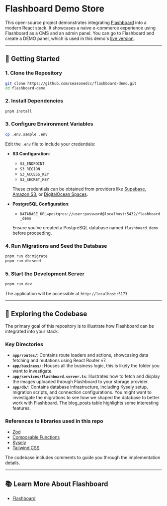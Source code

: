 # Flashboard Demo Store

This open-source project demonstrates integrating [Flashboard](https://www.getflashboard.com) into a modern React stack. It showcases a naive e-commerce experience using Flashboard as a CMS and an admin panel. You can go to Flashboard and create a DEMO panel, which is used in this demo's [live version](https://demo.getflashboard.com).

---

## 🚀 Getting Started

### 1. Clone the Repository

```bash
git clone https://github.com/seasonedcc/flashboard-demo.git
cd flashboard-demo
```

### 2. Install Dependencies

```bash
pnpm install
```

### 3. Configure Environment Variables

```bash
cp .env.sample .env
```

Edit the `.env` file to include your credentials:

- **S3 Configuration**:
  - `S3_ENDPOINT`
  - `S3_REGION`
  - `S3_ACCESS_KEY`
  - `S3_SECRET_KEY`

  These credentials can be obtained from providers like [Supabase](https://supabase.com/), [Amazon S3](https://aws.amazon.com/s3/), or [DigitalOcean Spaces](https://www.digitalocean.com/products/spaces).

- **PostgreSQL Configuration**:
  - `DATABASE_URL=postgres://user:password@localhost:5432/flashboard_demo`

  Ensure you've created a PostgreSQL database named `flashboard_demo` before proceeding.

### 4. Run Migrations and Seed the Database

```bash
pnpm run db:migrate
pnpm run db:seed
```

### 5. Start the Development Server

```bash
pnpm run dev
```

The application will be accessible at `http://localhost:5173`.

---

## 🧠 Exploring the Codebase

The primary goal of this repository is to illustrate how Flashboard can be integrated into your stack.

### Key Directories

- **`app/routes/`**: Contains route loaders and actions, showcasing data fetching and mutations using React Router v7.
- **`app/business/`**: Houses all the business logic, this is likely the folder you want to investigate.
- **`app/services/flashboard.server.ts`**: Illustrates how to fetch and display the images uploaded through Flashboard to your storage provider.
- **`app/db/`**: Contains database infrastructure, including Kysely setup, migration scripts, and connection configurations. You might want to investigate the migrations to see how we shaped the database to better work with Flashboard. The blog_posts table highlights some interesting features.

### References to libraries used in this repo

- [Zod](https://zod.dev/)
- [Composable Functions](https://github.com/seasonedcc/composable-functions)
- [Kysely](https://github.com/kysely-org/kysely)
- [Tailwind CSS](https://tailwindcss.com/)

The codebase includes comments to guide you through the implementation details.

---

## 📚 Learn More About Flashboard

- [Flashboard](https://www.getflashboard.com)
